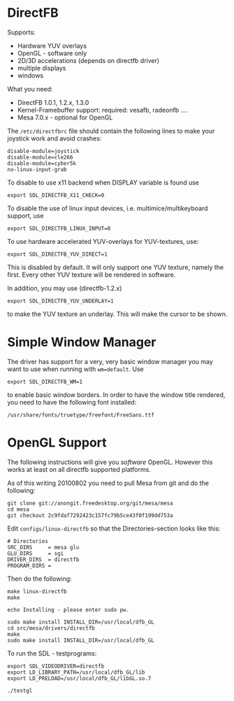 DirectFB
========

Supports:

- Hardware YUV overlays
- OpenGL - software only
- 2D/3D accelerations (depends on directfb driver)
- multiple displays
- windows

What you need:

* DirectFB 1.0.1, 1.2.x, 1.3.0
* Kernel-Framebuffer support: required: vesafb, radeonfb ....
* Mesa 7.0.x	   - optional for OpenGL

The `/etc/directfbrc` file should contain the following lines to make
your joystick work and avoid crashes:

```
disable-module=joystick
disable-module=cle266
disable-module=cyber5k
no-linux-input-grab
```

To disable to use x11 backend when DISPLAY variable is found use

```
export SDL_DIRECTFB_X11_CHECK=0
```

To disable the use of linux input devices, i.e. multimice/multikeyboard support,
use

```
export SDL_DIRECTFB_LINUX_INPUT=0
```

To use hardware accelerated YUV-overlays for YUV-textures, use:

```
export SDL_DIRECTFB_YUV_DIRECT=1
```

This is disabled by default. It will only support one
YUV texture, namely the first. Every other YUV texture will be
rendered in software.

In addition, you may use (directfb-1.2.x)

```
export SDL_DIRECTFB_YUV_UNDERLAY=1
```

to make the YUV texture an underlay. This will make the cursor to
be shown.

Simple Window Manager
=====================

The driver has support for a very, very basic window manager you may
want to use when running with `wm=default`. Use

```
export SDL_DIRECTFB_WM=1
```

to enable basic window borders. In order to have the window title rendered,
you need to have the following font installed:

```
/usr/share/fonts/truetype/freefont/FreeSans.ttf
```

OpenGL Support
==============

The following instructions will give you *software* OpenGL. However this
works at least on all directfb supported platforms.

As of this writing 20100802 you need to pull Mesa from git and do the following:

```
git clone git://anongit.freedesktop.org/git/mesa/mesa
cd mesa
git checkout 2c9fdaf7292423c157fc79b5ce43f0f199dd753a
```

Edit `configs/linux-directfb` so that the Directories-section looks like this:

```
# Directories
SRC_DIRS     = mesa glu
GLU_DIRS     = sgi
DRIVER_DIRS  = directfb
PROGRAM_DIRS =
```

Then do the following:

```
make linux-directfb
make

echo Installing - please enter sudo pw.

sudo make install INSTALL_DIR=/usr/local/dfb_GL
cd src/mesa/drivers/directfb
make
sudo make install INSTALL_DIR=/usr/local/dfb_GL
```

To run the SDL - testprograms:

```
export SDL_VIDEODRIVER=directfb
export LD_LIBRARY_PATH=/usr/local/dfb_GL/lib
export LD_PRELOAD=/usr/local/dfb_GL/libGL.so.7

./testgl
```
